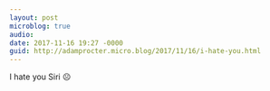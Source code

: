 ```yaml
---
layout: post
microblog: true
audio: 
date: 2017-11-16 19:27 -0000
guid: http://adamprocter.micro.blog/2017/11/16/i-hate-you.html
---
```

I hate you Siri ☹️
